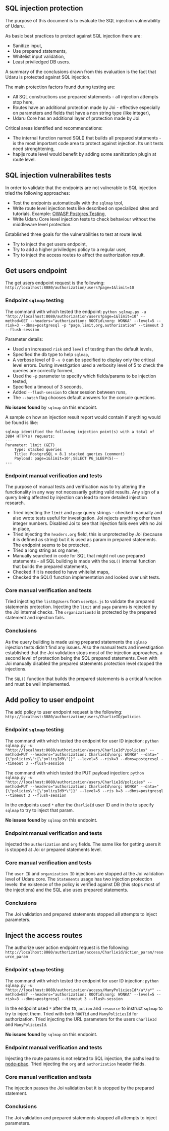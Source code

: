 ## SQL injection protection

The purpose of this document is to evaluate the SQL injection vulnerability of Udaru.

As basic best practices to protect against SQL injection there are:
- Sanitize input,
- Use prepared statements,
- Whitelist input validation,
- Least priviledged DB users.

A summary of the conclusions drawn from this evaluation is the fact that Udaru is protected against SQL injection.

The main protection factors found during testing are:
- All SQL constructions use prepared statements - all injection attempts stop here,
- Routes have an additional protection made by Joi - effective especially on parameters and fields that have a non string type (like integer),
- Udaru Core has an additional layer of protection made by Joi.

Critical areas identified and recommendations:
- The internal function named SQL() that builds all prepared statements - is the most important code area to protect against injection. Its unit tests need strenghtening,
- hapijs route level would benefit by adding some sanitization plugin at route level.

## SQL injection vulnerabilites tests

In order to validate that the endpoints are not vulnerable to SQL injection tried the following approaches:
- Test the endpoints automatically with the `sqlmap` tool,
- Write route level injection tests like described on specialized sites and tutorials. Example: [OWASP Postgres Testing][],
- Write Udaru Core level injection tests to check behaviour without the middleware level protection.

Established three goals for the vulnerabilities to test at route level:
- Try to inject the get users endpoint,
- Try to add a higher priviledges policy to a regular user,
- Try to inject the access routes to affect the authorization result.

## Get users endpoint

The get users endpoint request is the following:
`http://localhost:8080/authorization/users?page=1&limit=10`

### Endpoint `sqlmap` testing

The command with which tested the endpoint:
`python sqlmap.py -u "http://localhost:8080/authorization/users?page=1&limit=10" --method=GET --headers="authorization: ROOTid\norg: WONKA" --level=5 --risk=3 --dbms=postgresql -p "page,limit,org,authorization" --timeout 3 --flush-session`

Parameter details:
- Used an increased `risk` and `level` of testing than the default levels,
- Specified the db type to help `sqlmap`,
- A verbose level of 0 `-v 0` can be specified to display only the critical level errors. During investigation used a verbosity level of 5 to check the queries are correctly formed,
- Used the `-p` parameter to specify which fields/params to be injection tested,
- Specified a timeout of 3 seconds,
- Added `--flush-session` to clear session between runs,
- The `--batch` flag chooses default answers for the console questions.

**No issues found** by `sqlmap` on this endpoint.

A sample on how an injection result report would contain if anything would be found is like:
```
sqlmap identified the following injection point(s) with a total of 3884 HTTP(s) requests:
---
Parameter: limit (GET)
    Type: stacked queries
    Title: PostgreSQL > 8.1 stacked queries (comment)
    Payload: page=1&limit=10';SELECT PG_SLEEP(5)--
---
```

### Endpoint manual verification and tests

The purpose of manual tests and verification was to try altering the functionality in any way not necessarily getting valid results. Any sign of a query being affected by injection can lead to more detailed injection research.

- Tried injecting the `limit` and `page` query strings - checked manually and also wrote tests useful for investigation. Joi rejects anything other than integer numbers. Disabled Joi to see that injection fails even with no Joi in place,
- Tried injecting the `headers.org` field, this is unprotected by Joi (because it is defined as string) but it is used as param in prepared statements. The endpoint seems to be protected,
- Tried a long string as org name,
- Manually searched in code for SQL that might not use prepared statements - all SQL building is made with the `SQL()` internal function that builds the prepared statements,
- Checked if it is needed to have whitelist maps,
- Checked the SQL() function implementation and looked over unit tests.

### Core manual verification and tests

Tried injecting the `listOgUsers` from `userOps.js` to validate the prepared statements protection.
Injecting the `limit` and `page` params is rejected by the Joi internal checks.
The `organizationId` is protected by the prepared statement and injection fails.

### Conclusions

As the query building is made using prepared statements the `sqlmap` injection tests didn't find any issues. Also the manual tests and investigation established that the Joi validation stops most of the injection approaches, a second level of protection being the SQL prepared statements. Even with Joi manually disabled the prepared statements protection level stopped the injections.

The `SQL()` function that builds the prepared statements is a critical function and must be well implemented.


## Add policy to user endpoint

The add policy to user endpoint request is the following:
`http://localhost:8080/authorization/users/CharlieID/policies`

### Endpoint `sqlmap` testing

The command with which tested the endpoint for user ID injection:
`python sqlmap.py -u "http://localhost:8080/authorization/users/CharlieId*/policies" --method=PUT --headers="authorization: CharlieId\norg: WONKA" --data="{\"policies\":[\"policyId9\"]}" --level=5 --risk=3 --dbms=postgresql --timeout 3 --flush-session`

The command with which tested the PUT payload injection:
`python sqlmap.py -u "http://localhost:8080/authorization/users/CharlieId/policies" --method=PUT --headers="authorization: CharlieId\norg: WONKA" --data="{\"policies\":[\"policyId9*\"]}" --level=5 --ris
k=3 --dbms=postgresql --timeout 3 --flush-session`

In the endpoints used `*` after the `CharlieId` user ID and in the to specify `sqlmap` to try to inject that param.

**No issues found** by `sqlmap` on this endpoint.

### Endpoint manual verification and tests

Injected the `authorization` and `org` fields. The same like for getting users it is stopped at Joi or prepared statements level.

### Core manual verification and tests

The `user ID` and `organization ID` injections are stopped at the Joi validation level of Udaru core.
The `Statements` usage has two injection protection levels: the existence of the policy is verified against DB (this stops most of the injections) and the SQL also uses prepared statements.

### Conclusions

The Joi validation and prepared statements stopped all attempts to inject parameters.


## Inject the access routes

The authorize user action endpoint request is the following:
`http://localhost:8080/authorization/access/Charlieid/action_param/resource_param`

### Endpoint `sqlmap` testing

The command with which tested the endpoint for user ID injection:
`python sqlmap.py -u "http://localhost:8080/authorization/access/ManyPoliciesId*/a*/a*" --method=GET --headers="authorization: ROOTid\norg: WONKA" --level=5 --risk=3 --dbms=postgresql --timeout 3 --flush-session`

In the endpoint used `*` after the `ID`, `action` and `resource` to instruct `sqlmap` to try to inject them.
Tried with both `ROOTid` and `ManyPoliciesId` for authorization. Tried injecting the URL parameters for the users `CharlieId` and `ManyPoliciesId`.

**No issues found** by `sqlmap` on this endpoint.

### Endpoint manual verification and tests

Injecting the route params is not related to SQL injection, the paths lead to [node-pbac][].
Tried injecting the `org` and `authorization` header fields.

### Core manual verification and tests

The injection passes the Joi validation but it is stopped by the prepared statement.

### Conclusions

The Joi validation and prepared statements stopped all attempts to inject parameters.


[node-pbac]: https://github.com/monken/node-pbac
[OWASP Postgres Testing]: https://www.owasp.org/index.php/OWASP_Backend_Security_Project_Testing_PostgreSQL
